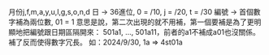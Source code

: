 月份j,f,m,a,y,u,l,g,s,o,n,d
日 -> 36進位, 0 = /10, j = /20, t = /30
編號 -> 首個數字補為兩位數, 01 = 1
	意思是說，第二次出現的就不用補，第一個要補是為了更明顯地把編號跟日期區隔開來：
	501a1, ..., 501a11，前者的a1不補成a01也沒關係。補了反而使得數字冗長。
如：2024/9/30, 1a => 4st01a